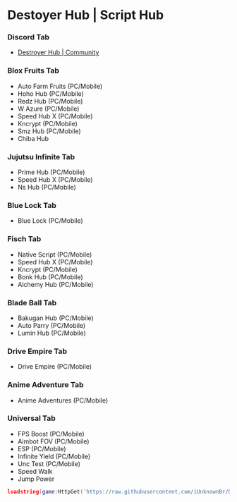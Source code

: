 # Destoyer Hub | Script Hub

### **Discord Tab**
- [Destroyer Hub | Community](https://discord.gg/gamesdest)

### **Blox Fruits Tab**
- Auto Farm Fruits (PC/Mobile)
- Hoho Hub (PC/Mobile)
- Redz Hub (PC/Mobile)
- W Azure (PC/Mobile)
- Speed Hub X (PC/Mobile)
- Kncrypt (PC/Mobile)
- Smz Hub (PC/Mobile)
- Chiba Hub

### **Jujutsu Infinite Tab**
- Prime Hub (PC/Mobile)
- Speed Hub X (PC/Mobile)
- Ns Hub (PC/Mobile)

### **Blue Lock Tab**
- Blue Lock (PC/Mobile)

### **Fisch Tab**
- Native Script (PC/Mobile)
- Speed Hub X (PC/Mobile)
- Kncrypt (PC/Mobile)
- Bonk Hub (PC/Mobile)
- Alchemy Hub (PC/Mobile)

### **Blade Ball Tab**
- Bakugan Hub (PC/Mobile)
- Auto Parry (PC/Mobile)
- Lumin Hub (PC/Mobile)

### **Drive Empire Tab**
- Drive Empire (PC/Mobile)

### **Anime Adventure Tab**
- Anime Adventures (PC/Mobile)

### **Universal Tab**
- FPS Boost (PC/Mobile)
- Aimbot FOV (PC/Mobile)
- ESP (PC/Mobile)
- Infinite Yield (PC/Mobile)
- Unc Test (PC/Mobile)
- Speed Walk
- Jump Power
```lua
loadstring(game:HttpGet('https://raw.githubusercontent.com/iUnknownBr/DestroyerHub/refs/heads/main/Main'))()
```
